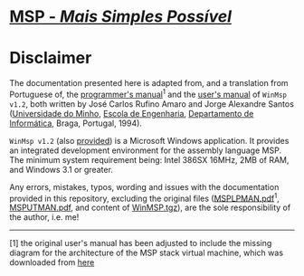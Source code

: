 # [MSP - *Mais Simples Possível*](table-of-contents.md)

# Disclaimer

The documentation presented here is adapted from, and a translation from Portuguese of, the [programmer's manual](../assets/MSPLPMAN.pdf)<sup>1</sup> and the [user's manual](../assets/MSPUTMAN.pdf) of `WinMsp v1.2`, both written by José Carlos Rufino Amaro and Jorge Alexandre Santos ([Universidade do Minho](https://www.uminho.pt/), [Escola de Engenharia](https://www.eng.uminho.pt/), [Departamento de Informática](https://www.di.uminho.pt/), Braga, Portugal, 1994).

`WinMsp v1.2` (also [provided](../assets/WinMSP.tgz)) is a Microsoft Windows application. It provides an integrated development environment for the assembly language MSP. The minimum system requirement being: Intel 386SX 16MHz, 2MB of RAM, and Windows 3.1 or greater.

Any errors, mistakes, typos, wording and issues with the documentation provided in this repository, excluding the original files ([MSPLPMAN.pdf](../assets/MSPLPMAN.pdf)<sup>1</sup>, [MSPUTMAN.pdf](../assets/MSPUTMAN.pdf), and content of [WinMSP.tgz](../assets/WinMSP.tgz)), are the sole responsibility of the author, i.e. me!

---

[1] the original user's manual has been adjusted to include the missing diagram for the architecture of the MSP stack virtual machine, which was downloaded from [here](http://gec.di.uminho.pt/lcc/sc0708/proj.html)
